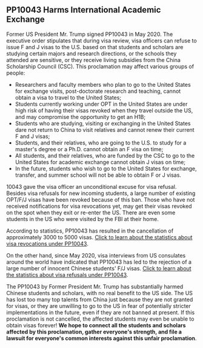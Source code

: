 ## PP10043 Harms International Academic Exchange

Former US President Mr. Trump signed PP10043 in May 2020. The executive order stipulates that during visa review, visa officers can refuse to issue F and J visas to the U.S. based on that students and scholars are studying certain majors and research directions, or the schools they attended are sensitive, or they receive living subsidies from the China Scholarship Council (CSC). This proclamation may affect various groups of people:

- Researchers and faculty members who plan to go to the United States for exchange visits, post-doctorate research and teaching, cannot obtain a visa to travel to the United States;
- Students currently working under OPT in the United States are under high risk of having their visas revoked when they travel outside the US, and may compromise the opportunity to get an H1B;
- Students who are studying, visiting or exchanging in the United States dare not return to China to visit relatives and cannot renew their current F and J visas;
- Students, and their relatives, who are going to the U.S. to study for a master's degree or a Ph.D. cannot obtain an F visa on time;
- All students, and their relatives, who are funded by the CSC to go to the United States for academic exchange cannot obtain J visas on time;
- In the future, students who wish to go to the United States for exchange, transfer, and summer school will not be able to obtain F or J visas.

10043 gave the visa officer an unconditional excuse for visa refusal. Besides visa refusals for new incoming students, a large number of existing OPT/F/J visas have been revoked because of this ban. Those who have not received notifications for visa revocations yet, may get their visas revoked on the spot when they exit or re-enter the US. There are even some students in the US who were visited by the FBI at their home.

According to statistics, PP10043 has resulted in the cancellation of approximately 3000 to 5000 visas. [Click to learn about the statistics about visa revocations under PP10043](https://docs.qq.com/sheet/DZklBQ0ZlTnFRRXZX).

On the other hand, since May 2020, visa interviews from US consulates around the world have indicated that PP10043 has led to the rejection of a large number of innocent Chinese students' F/J visas. [Click to learn about the statistics about visa refusals under PP10043](https://docs.qq.com/sheet/DTkNldUFudkNyTXVW).

The PP10043 by Former President Mr. Trump has substantially harmed Chinese students and scholars, with no real benefit to the US side. The US has lost too many top talents from China just because they are not granted for visas, or they are unwilling to go to the US in fear of potentially stricter implementations in the future, even if they are not banned at present. If this proclamation is not cancelled, the affected students may even be unable to obtain visas forever! **We hope to connect all the students and scholars affected by this proclamation, gather everyone's strength, and file a lawsuit for everyone's common interests against this unfair proclamation**.

